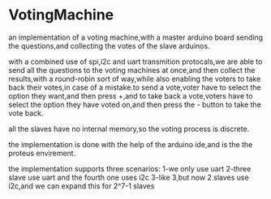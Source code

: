 # VotingMachine
an implementation of a voting machine,with a master arduino board sending the questions,and collecting the votes of the slave arduinos.

with a combined use of spi,i2c and uart transmition protocals,we are able to send all the questions to the voting machines at once,and then collect the results,with a round-robin
sort of way,while also enabling the voters to take back their votes,in case of a mistake.to send a vote,voter have to select the option they want,and then press +,and to take back a vote,voters have to select the option they have voted on,and then press the - button to take the vote back.

all the slaves have no internal memory,so the voting process is discrete.

the implementation is done with the help of the arduino ide,and is the the proteus envirement.

the implementation supports three scenarios:
1-we only use uart
2-three slave use uart and the fourth one uses i2c
3-like 3,but now 2 slaves use i2c,and we can expand this for 2^7-1 slaves

